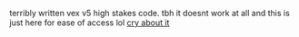 terribly written vex v5 high stakes code. tbh it doesnt work at all and this is just here for ease of access lol
[cry about it](https://github.com/Imadumdum17/v5rc-99088v-code/edit/main/cryaboutit.gif)
